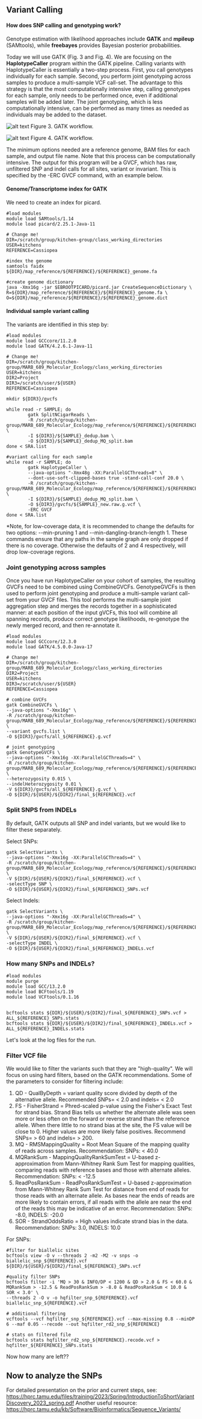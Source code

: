 ## **Variant Calling**
#### How does SNP calling and genotyping work?

Genotype estimation with likelihood approaches include **GATK** and **mpileup** (SAMtools), while **freebayes** provides Bayesian posterior probabilities.

Today we will use GATK (Fig. 3 and Fig. 4). We are focusing on the **HaplotypeCaller** program within the GATK pipeline. Calling variants with HaplotypeCaller is essentially a two-step process. First, you call genotypes individually for each sample. Second, you perform joint genotyping across samples to produce a multi-sample VCF call-set. The advantage to this strategy is that the most computationally intensive step, calling genotypes for each sample, only needs to be performed once, even if additional samples will be added later. The joint genotyping, which is less computationally intensive, can be performed as many times as needed as individuals may be added to the dataset.

![alt text](./gatk_workflow.png "gatk")
Figure 3. GATK workflow.

![alt text](./gatk_RNA_workflow.png "gatk_RNA")
Figure 4. GATK workflow.

The minimum options needed are a reference genome, BAM files for each sample, and output file name. Note that this process can be computationally intensive. The output for this program will be a GVCF, which has raw, unfiltered SNP and indel calls for all sites, variant or invariant. This is specified by the -ERC GVCF command, with an example below.


#### Genome/Transcriptome index for GATK
We need to create an index for picard.
```
#load modules
module load SAMtools/1.14
module load picard/2.25.1-Java-11

# Change me!
DIR=/scratch/group/kitchen-group/class_working_directories
USER=kitchens
REFERENCE=Cassiopea

#index the genome
samtools faidx ${DIR}/map_reference/${REFERENCE}/${REFERENCE}_genome.fa

#create genome dictionary
java -Xmx16g -jar $EBROOTPICARD/picard.jar CreateSequenceDictionary \
R=${DIR}/map_reference/${REFERENCE}/${REFERENCE}_genome.fa \
O=${DIR}/map_reference/${REFERENCE}/${REFERENCE}_genome.dict
```

#### Individual sample variant calling
The variants are identified in this step by:
```
#load modules
module load GCCcore/11.2.0
module load GATK/4.2.6.1-Java-11

# Change me!
DIR=/scratch/group/kitchen-group/MARB_689_Molecular_Ecology/class_working_directories
USER=kitchens
DIR2=Project
DIR3=/scratch/user/${USER}
REFERENCE=Cassiopea

mkdir ${DIR3}/gvcfs

while read -r SAMPLE; do
        gatk SplitNCigarReads \
        -R /scratch/group/kitchen-group/MARB_689_Molecular_Ecology/map_reference/${REFERENCE}/${REFERENCE}_genome.fa \
        -I ${DIR3}/${SAMPLE}_dedup.bam \
        -O ${DIR3}/${SAMPLE}_dedup_MQ_split.bam
done < SRA.list

#variant calling for each sample
while read -r SAMPLE; do
        gatk HaplotypeCaller \
        --java-options "-Xmx48g -XX:ParallelGCThreads=8" \
        --dont-use-soft-clipped-bases true -stand-call-conf 20.0 \
        -R /scratch/group/kitchen-group/MARB_689_Molecular_Ecology/map_reference/${REFERENCE}/${REFERENCE}_genome.fa \
        -I ${DIR3}/${SAMPLE}_dedup_MQ_split.bam \
        -O ${DIR3}/gvcfs/${SAMPLE}_new.raw.g.vcf \
        -ERC GVCF
done < SRA.list
```

*Note, for low-coverage data, it is recommended to change the defaults for two options: --min-pruning 1 and --min-dangling-branch-length 1. These commands ensure that any paths in the sample graph are only dropped if there is no coverage. Otherwise the defaults of 2 and 4 respectively, will drop low-coverage regions.

### Joint genotyping across samples
Once you have run HaplotypeCaller on your cohort of samples, the resulting GVCFs need to be combined using CombineGVCFs. GenotypeGVCFs is then used to perform joint genotyping and produce a multi-sample variant call-set from your GVCF files. This tool performs the multi-sample joint aggregation step and merges the records together in a sophisticated manner: at each position of the input gVCFs, this tool will combine all spanning records, produce correct genotype likelihoods, re-genotype the newly merged record, and then re-annotate it.

```
#load modules
module load GCCcore/12.3.0
module load GATK/4.5.0.0-Java-17

# Change me!
DIR=/scratch/group/kitchen-group/MARB_689_Molecular_Ecology/class_working_directories
DIR2=Project
USER=kitchens
DIR3=/scratch/user/${USER}
REFERENCE=Cassiopea

# combine GVCFs
gatk CombineGVCFs \
--java-options "-Xmx16g" \
-R /scratch/group/kitchen-group/MARB_689_Molecular_Ecology/map_reference/${REFERENCE}/${REFERENCE}_genome.fa \
--variant gvcfs.list \
-O ${DIR3}/gvcfs/all_${REFERENCE}.g.vcf

# joint genotyping
gatk GenotypeGVCFs \
--java-options "-Xmx16g -XX:ParallelGCThreads=4" \
-R /scratch/group/kitchen-group/MARB_689_Molecular_Ecology/map_reference/${REFERENCE}/${REFERENCE}_genome.fa \
--heterozygosity 0.015 \
--indelHeterozygosity 0.01 \
-V ${DIR3}/gvcfs/all_${REFERENCE}.g.vcf \
-O ${DIR}/${USER}/${DIR2}/final_${REFERENCE}.vcf
```

### Split SNPS from INDELs
By default, GATK outputs all SNP and indel variants, but we would like to filter these separately.

Select SNPs:
```
gatk SelectVariants \
--java-options "-Xmx16g -XX:ParallelGCThreads=4" \
-R /scratch/group/kitchen-group/MARB_689_Molecular_Ecology/map_reference/${REFERENCE}/${REFERENCE}_genome.fa \
-V ${DIR}/${USER}/${DIR2}/final_${REFERENCE}.vcf \
-selectType SNP \
-O ${DIR}/${USER}/${DIR2}/final_${REFERENCE}_SNPs.vcf
```

Select Indels:
```
gatk SelectVariants \
--java-options "-Xmx16g -XX:ParallelGCThreads=4" \
-R /scratch/group/kitchen-group/MARB_689_Molecular_Ecology/map_reference/${REFERENCE}/${REFERENCE}_genome.fa \
-V ${DIR}/${USER}/${DIR2}/final_${REFERENCE}.vcf \
-selectType INDEL \
-O ${DIR}/${USER}/${DIR2}/final_${REFERENCE}_INDELs.vcf
```

### How many SNPs and INDELs?
```
#load modules
module purge
module load GCC/13.2.0
module load BCFtools/1.19
module load VCFtools/0.1.16


bcftools stats ${DIR}/${USER}/${DIR2}/final_${REFERENCE}_SNPs.vcf > ALL_${REFERENCE}_SNPs.stats
bcftools stats ${DIR}/${USER}/${DIR2}/final_${REFERENCE}_INDELs.vcf > ALL_${REFERENCE}_INDELs.stats
```

Let's look at the log files for the run.

### Filter VCF file
We would like to filter the variants such that they are "high-quality". We will focus on using hard filters, based on the GATK recommendations. Some of the parameters to consider for filtering include:
  1. QD - QualByDepth = variant quality score divided by depth of the alternative allele. Recommended SNPs= < 2.0 and indels= < 2.0
  2. FS - FisherStrand = Phred-scaled p-value using the Fisher's Exact Test for strand bias. Strand Bias tells us whether the alternate allele was seen more or less often on the forward or reverse strand than the reference allele. When there little to no strand bias at the site, the FS value will be close to 0. Higher values are more likely false positives. Recommend SNPs= > 60 and indels= > 200.
  3. MQ - RMSMappingQuality = Root Mean Square of the mapping quality of reads across samples. Recommendation: SNPs: < 40.0
  4. MQRankSum - MappingQualityRankSumTest = U-based z-approximation from Mann-Whitney Rank Sum Test for mapping qualities, comparing reads with reference bases and those with alternate alleles. Recommendation: SNPs: < -12.5
  5. ReadPosRankSum - ReadPosRankSumTest = U-based z-approximation from Mann-Whitney Rank Sum Test for distance from end of reads for those reads with an alternate allele. As bases near the ends of reads are more likely to contain errors, if all reads with the allele are near the end of the reads this may be indicative of an error. Recommendation: SNPs: -8.0, INDELS: -20.0
  6. SOR - StrandOddsRatio = High values indicate strand bias in the data. Recommendation: SNPs: 3.0, INDELS: 10.0

For SNPs:
```
#filter for biallelic sites
bcftools view -O v --threads 2 -m2 -M2 -v snps -o biallelic_snp_${REFERENCE}.vcf ${DIR}/${USER}/${DIR2}/final_${REFERENCE}_SNPs.vcf

#quality filter SNPs
bcftools filter -i 'MQ > 30 & INFO/DP < 1200 & QD > 2.0 & FS < 60.0 & MQRankSum > -12.5 & ReadPosRankSum > -8.0 & ReadPosRankSum < 10.0 & SOR < 3.0' \
--threads 2 -O v -o hqfilter_snp_${REFERENCE}.vcf biallelic_snp_${REFERENCE}.vcf

# additional filtering
vcftools --vcf hqfilter_snp_${REFERENCE}.vcf --max-missing 0.8 --minDP 6 --maf 0.05 --recode --out hqfilter_rd2_snp_${REFERENCE}

# stats on filtered file
bcftools stats hqfilter_rd2_snp_${REFERENCE}.recode.vcf > hqfilter_${REFERENCE}_SNPs.stats
```

Now how many are left??

## **Now to analyze the SNPs**
For detailed presentation on the prior and current steps, see: https://hprc.tamu.edu/files/training/2023/Spring/IntroductionToShortVariantDiscovery_2023_spring.pdf
Another useful resource: https://hprc.tamu.edu/kb/Software/Bioinformatics/Sequence_Variants/
